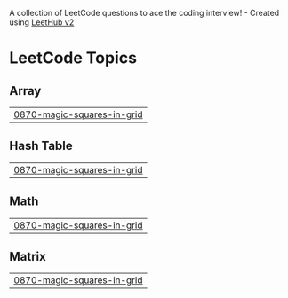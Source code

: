 A collection of LeetCode questions to ace the coding interview! - Created using [LeetHub v2](https://github.com/arunbhardwaj/LeetHub-2.0)
<!---LeetCode Topics Start-->
# LeetCode Topics
## Array
|  |
| ------- |
| [0870-magic-squares-in-grid](https://github.com/adityarao97/leetcode-solutions/tree/master/0870-magic-squares-in-grid) |
## Hash Table
|  |
| ------- |
| [0870-magic-squares-in-grid](https://github.com/adityarao97/leetcode-solutions/tree/master/0870-magic-squares-in-grid) |
## Math
|  |
| ------- |
| [0870-magic-squares-in-grid](https://github.com/adityarao97/leetcode-solutions/tree/master/0870-magic-squares-in-grid) |
## Matrix
|  |
| ------- |
| [0870-magic-squares-in-grid](https://github.com/adityarao97/leetcode-solutions/tree/master/0870-magic-squares-in-grid) |
<!---LeetCode Topics End-->